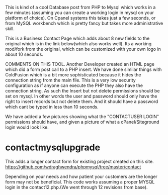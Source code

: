 This is kind of a cool Database post from PHP to Mysql which works in a few minutes (assuming you can create a working login in mysql on your platform of choice).
On Cpanel systems this takes just a few seconds, or from MySQL workbench which is pretty fancy but takes more administrative skill.

This is a Business Contact Page which adds about 8 new fields to the original which is in the link below(which also works well). Its a working mod/fork
from the original, which can be customized with your own logo in about 10 seconds.

COMMENTS ON THIS TOOL.
Another Developer created an HTML page which did a form post call to a PHP insert.
We have done similar things with ColdFusion which is a bit more sophisticated because it hides the connection string from the main file.
This is a very low security configuration as if anyone can execute the PHP they also have the connection string. As such the Insert but not delete
permissions should be set on mysql. In other words the user and password should only have the right to insert records but not delete them. And it should
have a password which cant be typed in less than 10 seconds.

We have added a few pictures showing what the "CONTACTUSER LOGIN" permissions should have, and given a picture of what a cPanel/Siteground login would look like.


# contactmysqlupgrade
This adds a longer contact form for existing project created on this site.
https://github.com/wdraghwendra/phpmysql/tree/master/contact

Depending on your needs and how patient your customers are the longer form may not be beneficial. This code works assuming a proper MYSQL login in the contact12.php.(We went through 12 revisions from base).
